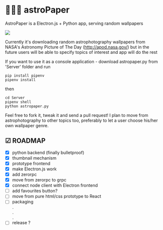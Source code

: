 # 🚀💫🌔 astroPaper

AstroPaper is a Electron.js + Python app, serving random wallpapers

![](https://i.imgur.com/s9DvJ2d.gif)

Currently it's downloading random astrophotography wallpapers from NASA's Astronomy Picture of The Day (http://apod.nasa.gov/)
but in the future users will be able to specify topics of interest and app will do the rest

If you want to use it as a console application - download astropaper.py from 'Server' folder and run
```
pip install pipenv
pipenv install
```
then
```
cd Server
pipenv shell
python astropaper.py
```

Feel free to fork it, tweak it and send a pull request! I plan to move from astrophotography to other topics too, preferably to let a user choose his/her own wallpaper genre.

## ☑ ROADMAP

- [X] python backend (finally bulletproof)
- [X] thumbnail mechanism
- [X] prototype frontend
- [X] make Electron.js work
- [X] add zerorpc
- [X] move from zerorpc to grpc
- [X] connect node client with Electron frontend
- [ ] add favourites button?
- [ ] move from pure html/css prototype to React
- [ ] packaging
<br/>   .
<br/>   .
<br/>   .
- [ ] release ?
